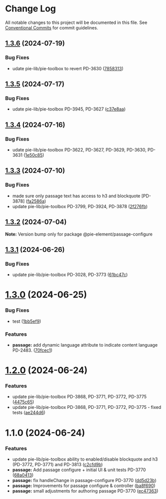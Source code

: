 # Change Log

All notable changes to this project will be documented in this file.
See [Conventional Commits](https://conventionalcommits.org) for commit guidelines.

## [1.3.6](https://github.com/pie-framework/pie-elements/compare/@pie-element/passage-configure@1.3.5...@pie-element/passage-configure@1.3.6) (2024-07-19)


### Bug Fixes

* udate pie-lib/pie-toolbox to revert PD-3630 ([7858313](https://github.com/pie-framework/pie-elements/commit/785831349bb7830a3df8f35971958ebf616527f3))





## [1.3.5](https://github.com/pie-framework/pie-elements/compare/@pie-element/passage-configure@1.3.4...@pie-element/passage-configure@1.3.5) (2024-07-17)


### Bug Fixes

* udate pie-lib/pie-toolbox PD-3945, PD-3627 ([c37e8aa](https://github.com/pie-framework/pie-elements/commit/c37e8aaa6c7e561707a2ed9ec76deb313380c6ba))





## [1.3.4](https://github.com/pie-framework/pie-elements/compare/@pie-element/passage-configure@1.3.3...@pie-element/passage-configure@1.3.4) (2024-07-16)


### Bug Fixes

* udate pie-lib/pie-toolbox PD-3622, PD-3627, PD-3629, PD-3630, PD-3631 ([1e50c85](https://github.com/pie-framework/pie-elements/commit/1e50c859e2b5133e1ff9ef81f4169e49e76d9e4b))





## [1.3.3](https://github.com/pie-framework/pie-elements/compare/@pie-element/passage-configure@1.3.2...@pie-element/passage-configure@1.3.3) (2024-07-10)


### Bug Fixes

* made sure only passage text has access to h3 and blockquote [PD-3878] ([fa2586a](https://github.com/pie-framework/pie-elements/commit/fa2586ada7f6173e6745305bb102b632520615ad))
* update pie-lib/pie-toolbox PD-3799, PD-3924, PD-3878 ([2f276fb](https://github.com/pie-framework/pie-elements/commit/2f276fb29f121005cecd81459469ff9f5a06740d))





## [1.3.2](https://github.com/pie-framework/pie-elements/compare/@pie-element/passage-configure@1.3.1...@pie-element/passage-configure@1.3.2) (2024-07-04)

**Note:** Version bump only for package @pie-element/passage-configure





## [1.3.1](https://github.com/pie-framework/pie-elements/compare/@pie-element/passage-configure@1.3.0...@pie-element/passage-configure@1.3.1) (2024-06-26)


### Bug Fixes

* update pie-lib/pie-toolbox PD-3028, PD-3773 ([61bc47c](https://github.com/pie-framework/pie-elements/commit/61bc47c18d2becea321f18462f5cd486db0115e1))





# [1.3.0](https://github.com/pie-framework/pie-elements/compare/@pie-element/passage-configure@1.2.0...@pie-element/passage-configure@1.3.0) (2024-06-25)


### Bug Fixes

* test ([1bb5ef9](https://github.com/pie-framework/pie-elements/commit/1bb5ef914a9642f3c93924f1426aded302519417))


### Features

* **passage:** add dynamic language attribute to indicate content language PD-2483. ([70fcec1](https://github.com/pie-framework/pie-elements/commit/70fcec177c1a920ccc1ea024875e82d2050afa50))





# [1.2.0](https://github.com/pie-framework/pie-elements/compare/@pie-element/passage-configure@1.1.0...@pie-element/passage-configure@1.2.0) (2024-06-24)


### Features

* update pie-lib/pie-toolbox PD-3868, PD-3771, PD-3772, PD-3775 ([4475c65](https://github.com/pie-framework/pie-elements/commit/4475c658be5489a0f66be27af24e01c03b32b294))
* update pie-lib/pie-toolbox PD-3868, PD-3771, PD-3772, PD-3775 - fixed tests ([ae244d6](https://github.com/pie-framework/pie-elements/commit/ae244d64a5621e0bda273b48d20b86a2fdd87ab3))





# 1.1.0 (2024-06-24)


### Features

* update pie-lib/pie-toolbox ability to enabled/disable blockquote and h3 (PD-3772, PD-3771) and PD-3813 ([c2cfd9b](https://github.com/pie-framework/pie-elements/commit/c2cfd9b323acdf3d456c05806c1f97f9067bb4fe))
* **passage:** Add passage configure + initial UI & unit tests PD-3770 ([68a0413](https://github.com/pie-framework/pie-elements/commit/68a041323a9b3e24de0691c30f987bccbaa9e0d7))
* **passage:** fix handleChange in passage-configure PD-3770 ([dd5d23b](https://github.com/pie-framework/pie-elements/commit/dd5d23b04ff9f7f1112f710f4c179ebd7659bd03))
* **passage:** Improvements for passage configure & controller ([ba8f690](https://github.com/pie-framework/pie-elements/commit/ba8f690d60a2faca8eaacf36bae5b80cff18f894))
* **passage:** small adjustments for authoring passage PD-3770 ([ec47363](https://github.com/pie-framework/pie-elements/commit/ec473638998779c737268a4a66ce55b8473b492b))
